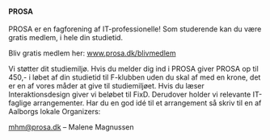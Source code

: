 #### PROSA

PROSA er en fagforening af IT-professionelle! Som studerende kan du være gratis medlem, i hele din studietid.

Bliv gratis medlem her: www.prosa.dk/blivmedlem
 
Vi støtter dit studiemiljø. Hvis du melder dig ind i PROSA giver PROSA op til 450,- i løbet af din studietid til F-klubben uden du skal af med en krone, det er en af vores måder at give til studiemiljøet. Hvis du læser Interaktionsdesign giver vi beløbet til FixD.  Derudover holder vi relevante IT-faglige arrangementer. Har du en god idé til et arrangement så skriv til en af Aalborgs lokale Organizers:
 
mhm@prosa.dk – Malene Magnussen
